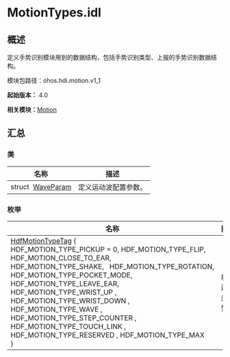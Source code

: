 # MotionTypes.idl


## 概述

定义手势识别模块用到的数据结构，包括手势识别类型、上报的手势识别数据结构。

模块包路径：ohos.hdi.motion.v1_1

**起始版本：** 4.0

**相关模块：**[Motion](_motion_v11.md)


## 汇总


### 类

| 名称 | 描述 | 
| -------- | -------- |
| struct&nbsp;&nbsp;[WaveParam](_wave_param_v11.md) | 定义运动波配置参数。 | 


### 枚举

| 名称 | 描述 | 
| -------- | -------- |
| [HdfMotionTypeTag](_motion_v11.md#hdfmotiontypetag) {<br/>HDF_MOTION_TYPE_PICKUP = 0, HDF_MOTION_TYPE_FLIP, HDF_MOTION_CLOSE_TO_EAR, HDF_MOTION_TYPE_SHAKE,&nbsp;&nbsp;&nbsp;HDF_MOTION_TYPE_ROTATION, HDF_MOTION_TYPE_POCKET_MODE, HDF_MOTION_TYPE_LEAVE_EAR, HDF_MOTION_TYPE_WRIST_UP , HDF_MOTION_TYPE_WRIST_DOWN , HDF_MOTION_TYPE_WAVE , HDF_MOTION_TYPE_STEP_COUNTER , HDF_MOTION_TYPE_TOUCH_LINK , HDF_MOTION_TYPE_RESERVED , HDF_MOTION_TYPE_MAX<br/>} | 枚举运动类型。 | 
